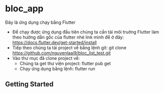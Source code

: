 # bloc_app
Đây là ứng dụng chạy bằng Flutter 

- Để chạy được ứng dụng đầu tiên chúng ta cần tải môi truờng Flutter làm theo hướng dẫn gốc của flutter nhé link mình để ở đây: https://docs.flutter.dev/get-started/install
- Tiếp theo chúng ta tải project về bằng lệnh git: git clone https://github.com/nguyenlaai9/bloc_list_test.git
- Vào thư mục đã clone project về: 
    + Chúng ta get thư viện project: flutter pub get
    + Chạy ứng dụng bằng lệnh: flutter run

## Getting Started 